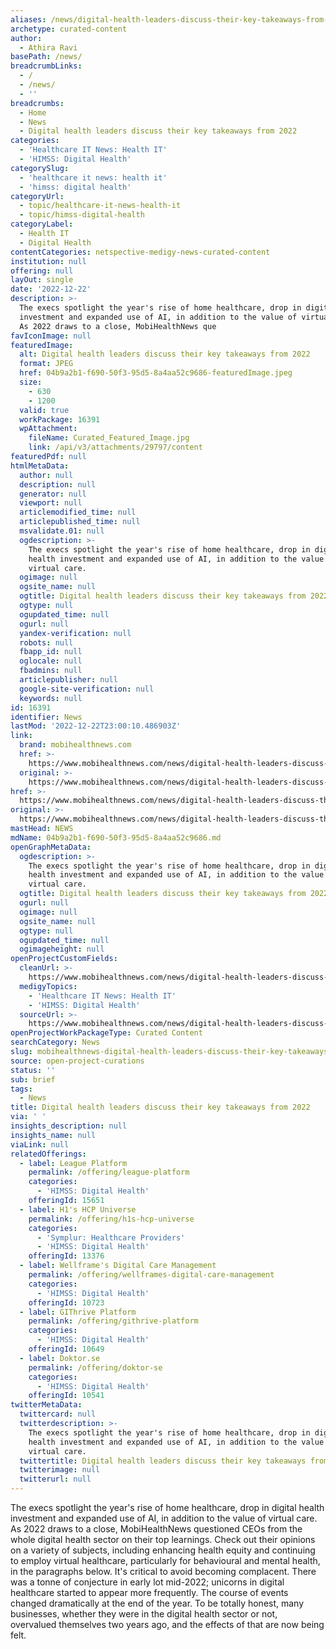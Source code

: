 ```yaml
---
aliases: /news/digital-health-leaders-discuss-their-key-takeaways-from-2022
archetype: curated-content
author:
  - Athira Ravi
basePath: /news/
breadcrumbLinks:
  - /
  - /news/
  - ''
breadcrumbs:
  - Home
  - News
  - Digital health leaders discuss their key takeaways from 2022
categories:
  - 'Healthcare IT News: Health IT'
  - 'HIMSS: Digital Health'
categorySlug:
  - 'healthcare it news: health it'
  - 'himss: digital health'
categoryUrl:
  - topic/healthcare-it-news-health-it
  - topic/himss-digital-health
categoryLabel:
  - Health IT
  - Digital Health
contentCategories: netspective-medigy-news-curated-content
institution: null
offering: null
layOut: single
date: '2022-12-22'
description: >-
  The execs spotlight the year's rise of home healthcare, drop in digital health
  investment and expanded use of AI, in addition to the value of virtual care.
  As 2022 draws to a close, MobiHealthNews que
favIconImage: null
featuredImage:
  alt: Digital health leaders discuss their key takeaways from 2022
  format: JPEG
  href: 04b9a2b1-f690-50f3-95d5-8a4aa52c9686-featuredImage.jpeg
  size:
    - 630
    - 1200
  valid: true
  workPackage: 16391
  wpAttachment:
    fileName: Curated_Featured_Image.jpg
    link: /api/v3/attachments/29797/content
featuredPdf: null
htmlMetaData:
  author: null
  description: null
  generator: null
  viewport: null
  articlemodified_time: null
  articlepublished_time: null
  msvalidate.01: null
  ogdescription: >-
    The execs spotlight the year's rise of home healthcare, drop in digital
    health investment and expanded use of AI, in addition to the value of
    virtual care.
  ogimage: null
  ogsite_name: null
  ogtitle: Digital health leaders discuss their key takeaways from 2022
  ogtype: null
  ogupdated_time: null
  ogurl: null
  yandex-verification: null
  robots: null
  fbapp_id: null
  oglocale: null
  fbadmins: null
  articlepublisher: null
  google-site-verification: null
  keywords: null
id: 16391
identifier: News
lastMod: '2022-12-22T23:00:10.486903Z'
link:
  brand: mobihealthnews.com
  href: >-
    https://www.mobihealthnews.com/news/digital-health-leaders-discuss-their-key-takeaways-2022
  original: >-
    https://www.mobihealthnews.com/news/digital-health-leaders-discuss-their-key-takeaways-2022
href: >-
  https://www.mobihealthnews.com/news/digital-health-leaders-discuss-their-key-takeaways-2022
original: >-
  https://www.mobihealthnews.com/news/digital-health-leaders-discuss-their-key-takeaways-2022
mastHead: NEWS
mdName: 04b9a2b1-f690-50f3-95d5-8a4aa52c9686.md
openGraphMetaData:
  ogdescription: >-
    The execs spotlight the year's rise of home healthcare, drop in digital
    health investment and expanded use of AI, in addition to the value of
    virtual care.
  ogtitle: Digital health leaders discuss their key takeaways from 2022
  ogurl: null
  ogimage: null
  ogsite_name: null
  ogtype: null
  ogupdated_time: null
  ogimageheight: null
openProjectCustomFields:
  cleanUrl: >-
    https://www.mobihealthnews.com/news/digital-health-leaders-discuss-their-key-takeaways-2022
  medigyTopics:
    - 'Healthcare IT News: Health IT'
    - 'HIMSS: Digital Health'
  sourceUrl: >-
    https://www.mobihealthnews.com/news/digital-health-leaders-discuss-their-key-takeaways-2022
openProjectWorkPackageType: Curated Content
searchCategory: News
slug: mobihealthnews-digital-health-leaders-discuss-their-key-takeaways-from-2022
source: open-project-curations
status: ''
sub: brief
tags:
  - News
title: Digital health leaders discuss their key takeaways from 2022
via: ' '
insights_description: null
insights_name: null
viaLink: null
relatedOfferings:
  - label: League Platform
    permalink: /offering/league-platform
    categories:
      - 'HIMSS: Digital Health'
    offeringId: 15651
  - label: H1's HCP Universe
    permalink: /offering/h1s-hcp-universe
    categories:
      - 'Symplur: Healthcare Providers'
      - 'HIMSS: Digital Health'
    offeringId: 13376
  - label: Wellframe's Digital Care Management
    permalink: /offering/wellframes-digital-care-management
    categories:
      - 'HIMSS: Digital Health'
    offeringId: 10723
  - label: GIThrive Platform
    permalink: /offering/githrive-platform
    categories:
      - 'HIMSS: Digital Health'
    offeringId: 10649
  - label: Doktor.se
    permalink: /offering/doktor-se
    categories:
      - 'HIMSS: Digital Health'
    offeringId: 10541
twitterMetaData:
  twittercard: null
  twitterdescription: >-
    The execs spotlight the year's rise of home healthcare, drop in digital
    health investment and expanded use of AI, in addition to the value of
    virtual care.
  twittertitle: Digital health leaders discuss their key takeaways from 2022
  twitterimage: null
  twitterurl: null
---
```

<p>The execs spotlight the year's rise of home healthcare, drop in digital health investment and expanded use of AI, in addition to the value of virtual care. As 2022 draws to a close, MobiHealthNews questioned CEOs from the whole digital health sector on their top learnings. Check out their opinions on a variety of subjects, including enhancing health equity and continuing to employ virtual healthcare, particularly for behavioural and mental health, in the paragraphs below. It's critical to avoid becoming complacent. There was a tonne of conjecture in early lot mid-2022; unicorns in digital healthcare started to appear more frequently. The course of events changed dramatically at the end of the year. To be totally honest, many businesses, whether they were in the digital health sector or not, overvalued themselves two years ago, and the effects of that are now being felt.</p>